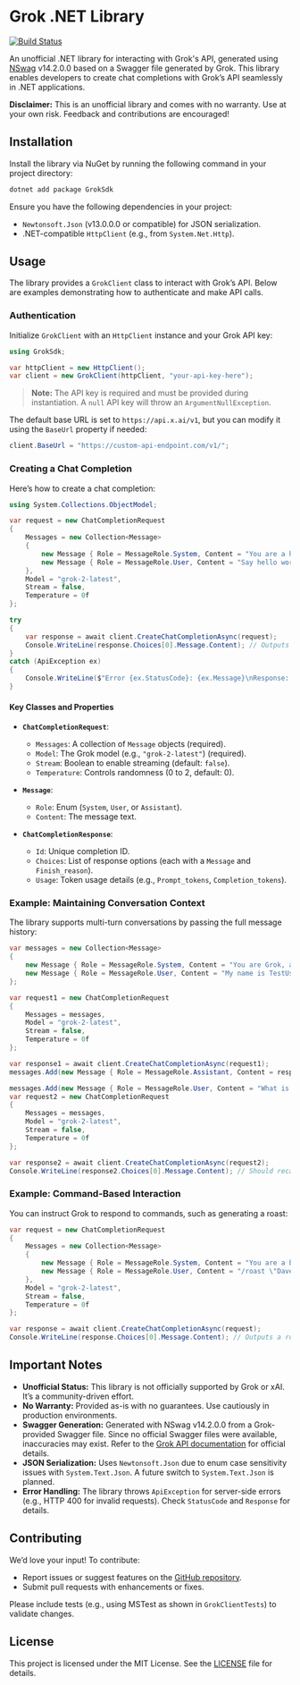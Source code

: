 # Grok .NET Library

[![Build Status](https://github.com/twhidden/grok/actions/workflows/ci.yml/badge.svg)](https://github.com/twhidden/grok/actions/workflows/ci.yml)

An unofficial .NET library for interacting with Grok's API, generated using [NSwag](http://NSwag.org) v14.2.0.0 based on a Swagger file generated by Grok. This library enables developers to create chat completions with Grok’s API seamlessly in .NET applications.

**Disclaimer:** This is an unofficial library and comes with no warranty. Use at your own risk. Feedback and contributions are encouraged!

## Installation

Install the library via NuGet by running the following command in your project directory:

```bash
dotnet add package GrokSdk
```

Ensure you have the following dependencies in your project:
- `Newtonsoft.Json` (v13.0.0.0 or compatible) for JSON serialization.
- .NET-compatible `HttpClient` (e.g., from `System.Net.Http`).

## Usage

The library provides a `GrokClient` class to interact with Grok’s API. Below are examples demonstrating how to authenticate and make API calls.

### Authentication

Initialize `GrokClient` with an `HttpClient` instance and your Grok API key:

```csharp
using GrokSdk;

var httpClient = new HttpClient();
var client = new GrokClient(httpClient, "your-api-key-here");
```

>**Note:** The API key is required and must be provided during instantiation. A `null` API key will throw an `ArgumentNullException`.

The default base URL is set to `https://api.x.ai/v1`, but you can modify it using the `BaseUrl` property if needed:

```csharp
client.BaseUrl = "https://custom-api-endpoint.com/v1/";
```

### Creating a Chat Completion

Here’s how to create a chat completion:

```csharp
using System.Collections.ObjectModel;

var request = new ChatCompletionRequest
{
    Messages = new Collection<Message>
    {
        new Message { Role = MessageRole.System, Content = "You are a helpful assistant." },
        new Message { Role = MessageRole.User, Content = "Say hello world." }
    },
    Model = "grok-2-latest",
    Stream = false,
    Temperature = 0f
};

try
{
    var response = await client.CreateChatCompletionAsync(request);
    Console.WriteLine(response.Choices[0].Message.Content); // Outputs the assistant's response
}
catch (ApiException ex)
{
    Console.WriteLine($"Error {ex.StatusCode}: {ex.Message}\nResponse: {ex.Response}");
}
```

#### Key Classes and Properties
- **`ChatCompletionRequest`**:
  - `Messages`: A collection of `Message` objects (required).
  - `Model`: The Grok model (e.g., `"grok-2-latest"`) (required).
  - `Stream`: Boolean to enable streaming (default: `false`).
  - `Temperature`: Controls randomness (0 to 2, default: 0).

- **`Message`**:
  - `Role`: Enum (`System`, `User`, or `Assistant`).
  - `Content`: The message text.

- **`ChatCompletionResponse`**:
  - `Id`: Unique completion ID.
  - `Choices`: List of response options (each with a `Message` and `Finish_reason`).
  - `Usage`: Token usage details (e.g., `Prompt_tokens`, `Completion_tokens`).

### Example: Maintaining Conversation Context

The library supports multi-turn conversations by passing the full message history:

```csharp
var messages = new Collection<Message>
{
    new Message { Role = MessageRole.System, Content = "You are Grok, a helpful assistant." },
    new Message { Role = MessageRole.User, Content = "My name is TestUser. Remember that." }
};

var request1 = new ChatCompletionRequest
{
    Messages = messages,
    Model = "grok-2-latest",
    Stream = false,
    Temperature = 0f
};

var response1 = await client.CreateChatCompletionAsync(request1);
messages.Add(new Message { Role = MessageRole.Assistant, Content = response1.Choices[0].Message.Content });

messages.Add(new Message { Role = MessageRole.User, Content = "What is my name?" });
var request2 = new ChatCompletionRequest
{
    Messages = messages,
    Model = "grok-2-latest",
    Stream = false,
    Temperature = 0f
};

var response2 = await client.CreateChatCompletionAsync(request2);
Console.WriteLine(response2.Choices[0].Message.Content); // Should recall "TestUser"
```

### Example: Command-Based Interaction

You can instruct Grok to respond to commands, such as generating a roast:

```csharp
var request = new ChatCompletionRequest
{
    Messages = new Collection<Message>
    {
        new Message { Role = MessageRole.System, Content = "You are a bot that responds to commands. When given '/roast \"name\"', generate a funny roast." },
        new Message { Role = MessageRole.User, Content = "/roast \"Dave\"" }
    },
    Model = "grok-2-latest",
    Stream = false,
    Temperature = 0f
};

var response = await client.CreateChatCompletionAsync(request);
Console.WriteLine(response.Choices[0].Message.Content); // Outputs a roast for "Dave"
```

## Important Notes

- **Unofficial Status:** This library is not officially supported by Grok or xAI. It’s a community-driven effort.
- **No Warranty:** Provided as-is with no guarantees. Use cautiously in production environments.
- **Swagger Generation:** Generated with NSwag v14.2.0.0 from a Grok-provided Swagger file. Since no official Swagger files were available, inaccuracies may exist. Refer to the [Grok API documentation](https://x.ai/api-docs) for official details.
- **JSON Serialization:** Uses `Newtonsoft.Json` due to enum case sensitivity issues with `System.Text.Json`. A future switch to `System.Text.Json` is planned.
- **Error Handling:** The library throws `ApiException` for server-side errors (e.g., HTTP 400 for invalid requests). Check `StatusCode` and `Response` for details.

## Contributing

We’d love your input! To contribute:
- Report issues or suggest features on the [GitHub repository](https://github.com/twhidden/grok).
- Submit pull requests with enhancements or fixes.

Please include tests (e.g., using MSTest as shown in `GrokClientTests`) to validate changes.

## License

This project is licensed under the MIT License. See the [LICENSE](LICENSE) file for details.